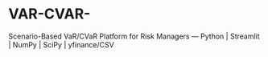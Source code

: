 # VAR-CVAR-
Scenario-Based VaR/CVaR Platform for Risk Managers — Python | Streamlit | NumPy | SciPy | yfinance/CSV
